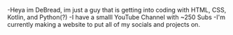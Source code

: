 -Heya im DeBread, im just a guy that is getting into coding with HTML, CSS, Kotlin, and Python(?)
-I have a smalll YouTube Channel with ~250 Subs
-I'm currently making a website to put all of my socials and projects on.
